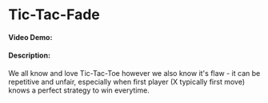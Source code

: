 # Tic-Tac-Fade
#### Video Demo:  <TODO>
#### Description:

We all know and love Tic-Tac-Toe however we also know it's flaw - it can be repetitive and unfair, especially when first player (X typically first move) knows a perfect strategy to win everytime. 
